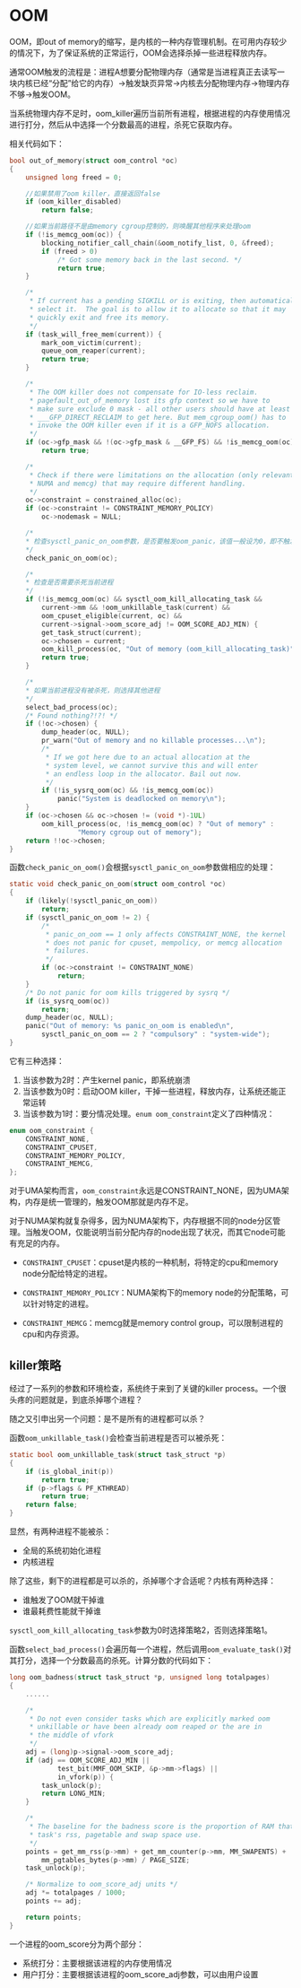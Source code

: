 # OOM

OOM，即out of memory的缩写，是内核的一种内存管理机制。在可用内存较少的情况下，为了保证系统的正常运行，OOM会选择杀掉一些进程释放内存。

通常OOM触发的流程是：进程A想要分配物理内存（通常是当进程真正去读写一块内核已经“分配”给它的内存）->触发缺页异常->内核去分配物理内存->物理内存不够->触发OOM。

当系统物理内存不足时，oom_killer遍历当前所有进程，根据进程的内存使用情况进行打分，然后从中选择一个分数最高的进程，杀死它获取内存。

相关代码如下：

```C
bool out_of_memory(struct oom_control *oc)
{
	unsigned long freed = 0;

    //如果禁用了oom killer，直接返回false
	if (oom_killer_disabled)
		return false;

    //如果当前路径不是由memory cgroup控制的，则唤醒其他程序来处理oom
	if (!is_memcg_oom(oc)) {
		blocking_notifier_call_chain(&oom_notify_list, 0, &freed);
		if (freed > 0)
			/* Got some memory back in the last second. */
			return true;
	}

	/*
	 * If current has a pending SIGKILL or is exiting, then automatically
	 * select it.  The goal is to allow it to allocate so that it may
	 * quickly exit and free its memory.
	 */
	if (task_will_free_mem(current)) {
		mark_oom_victim(current);
		queue_oom_reaper(current);
		return true;
	}

	/*
	 * The OOM killer does not compensate for IO-less reclaim.
	 * pagefault_out_of_memory lost its gfp context so we have to
	 * make sure exclude 0 mask - all other users should have at least
	 * ___GFP_DIRECT_RECLAIM to get here. But mem_cgroup_oom() has to
	 * invoke the OOM killer even if it is a GFP_NOFS allocation.
	 */
	if (oc->gfp_mask && !(oc->gfp_mask & __GFP_FS) && !is_memcg_oom(oc))
		return true;

	/*
	 * Check if there were limitations on the allocation (only relevant for
	 * NUMA and memcg) that may require different handling.
	 */
	oc->constraint = constrained_alloc(oc);
	if (oc->constraint != CONSTRAINT_MEMORY_POLICY)
		oc->nodemask = NULL;

    /*
    * 检查sysctl_panic_on_oom参数，是否要触发oom_panic，该值一般设为0，即不触发
    */
	check_panic_on_oom(oc);

    /*
    * 检查是否需要杀死当前进程
    */
	if (!is_memcg_oom(oc) && sysctl_oom_kill_allocating_task &&
	    current->mm && !oom_unkillable_task(current) &&
	    oom_cpuset_eligible(current, oc) &&
	    current->signal->oom_score_adj != OOM_SCORE_ADJ_MIN) {
		get_task_struct(current);
		oc->chosen = current;
		oom_kill_process(oc, "Out of memory (oom_kill_allocating_task)");
		return true;
	}

    /*
    * 如果当前进程没有被杀死，则选择其他进程
    */
	select_bad_process(oc);
	/* Found nothing?!?! */
	if (!oc->chosen) {
		dump_header(oc, NULL);
		pr_warn("Out of memory and no killable processes...\n");
		/*
		 * If we got here due to an actual allocation at the
		 * system level, we cannot survive this and will enter
		 * an endless loop in the allocator. Bail out now.
		 */
		if (!is_sysrq_oom(oc) && !is_memcg_oom(oc))
			panic("System is deadlocked on memory\n");
	}
	if (oc->chosen && oc->chosen != (void *)-1UL)
		oom_kill_process(oc, !is_memcg_oom(oc) ? "Out of memory" :
				 "Memory cgroup out of memory");
	return !!oc->chosen;
}
```

函数`check_panic_on_oom()`会根据`sysctl_panic_on_oom`参数做相应的处理：

```C
static void check_panic_on_oom(struct oom_control *oc)
{
	if (likely(!sysctl_panic_on_oom))
		return;
	if (sysctl_panic_on_oom != 2) {
		/*
		 * panic_on_oom == 1 only affects CONSTRAINT_NONE, the kernel
		 * does not panic for cpuset, mempolicy, or memcg allocation
		 * failures.
		 */
		if (oc->constraint != CONSTRAINT_NONE)
			return;
	}
	/* Do not panic for oom kills triggered by sysrq */
	if (is_sysrq_oom(oc))
		return;
	dump_header(oc, NULL);
	panic("Out of memory: %s panic_on_oom is enabled\n",
		sysctl_panic_on_oom == 2 ? "compulsory" : "system-wide");
}
```

它有三种选择：

1. 当该参数为2时：产生kernel panic，即系统崩溃
2. 当该参数为0时：启动OOM killer，干掉一些进程，释放内存，让系统还能正常运转
3. 当该参数为1时：要分情况处理。`enum oom_constraint`定义了四种情况：

```C
enum oom_constraint {
    CONSTRAINT_NONE,
    CONSTRAINT_CPUSET,
    CONSTRAINT_MEMORY_POLICY,
    CONSTRAINT_MEMCG,
}; 
```

对于UMA架构而言，`oom_constraint`永远是CONSTRAINT_NONE，因为UMA架构，内存是统一管理的，触发OOM那就是内存不足。

对于NUMA架构就复杂得多，因为NUMA架构下，内存根据不同的node分区管理。当触发OOM，仅能说明当前分配内存的node出现了状况，而其它node可能有充足的内存。

- `CONSTRAINT_CPUSET`：cpuset是内核的一种机制，将特定的cpu和memory node分配给特定的进程。

- `CONSTRAINT_MEMORY_POLICY`：NUMA架构下的memory node的分配策略，可以针对特定的进程。

- `CONSTRAINT_MEMCG`：memcg就是memory control group，可以限制进程的cpu和内存资源。

## killer策略

经过了一系列的参数和环境检查，系统终于来到了关键的killer process。一个很头疼的问题就是，到底杀掉哪个进程？

随之又引申出另一个问题：是不是所有的进程都可以杀？

函数`oom_unkillable_task()`会检查当前进程是否可以被杀死：

```C
static bool oom_unkillable_task(struct task_struct *p)
{
	if (is_global_init(p))
		return true;
	if (p->flags & PF_KTHREAD)
		return true;
	return false;
}
```

显然，有两种进程不能被杀：

- 全局的系统初始化进程
- 内核进程

除了这些，剩下的进程都是可以杀的，杀掉哪个才合适呢？内核有两种选择：

- 谁触发了OOM就干掉谁
- 谁最耗费性能就干掉谁

`sysctl_oom_kill_allocating_task`参数为0时选择策略2，否则选择策略1。

函数`select_bad_process()`会遍历每一个进程，然后调用`oom_evaluate_task()`对其打分，选择一个分数最高的杀死。计算分数的代码如下：

```C
long oom_badness(struct task_struct *p, unsigned long totalpages)
{
    ......

	/*
	 * Do not even consider tasks which are explicitly marked oom
	 * unkillable or have been already oom reaped or the are in
	 * the middle of vfork
	 */
	adj = (long)p->signal->oom_score_adj;
	if (adj == OOM_SCORE_ADJ_MIN ||
			test_bit(MMF_OOM_SKIP, &p->mm->flags) ||
			in_vfork(p)) {
		task_unlock(p);
		return LONG_MIN;
	}

	/*
	 * The baseline for the badness score is the proportion of RAM that each
	 * task's rss, pagetable and swap space use.
	 */
	points = get_mm_rss(p->mm) + get_mm_counter(p->mm, MM_SWAPENTS) +
		mm_pgtables_bytes(p->mm) / PAGE_SIZE;
	task_unlock(p);

	/* Normalize to oom_score_adj units */
	adj *= totalpages / 1000;
	points += adj;

	return points;
}
```

一个进程的oom_score分为两个部分：

- 系统打分：主要根据该进程的内存使用情况
- 用户打分：主要根据该进程的oom_score_adj参数，可以由用户设置


